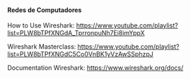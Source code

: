 #### Redes de Computadores

How to Use Wireshark: https://www.youtube.com/playlist?list=PLW8bTPfXNGdA_TprronpuNh7Ei8imYppX

Wireshark Masterclass: https://www.youtube.com/playlist?list=PLW8bTPfXNGdC5Co0VnBK1yVzAwSSphzpJ

Documentation Wireshark: https://www.wireshark.org/docs/
